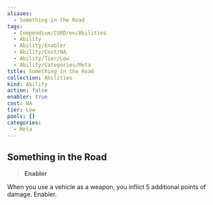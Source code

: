 ```yaml
---
aliases:
  - Something in the Road
tags:
  - Compendium/CSRD/en/Abilities
  - Ability
  - Ability/Enabler
  - Ability/Cost/NA
  - Ability/Tier/Low
  - Ability/Categories/Meta
title: Something in the Road
collection: Abilities
kind: Ability
action: false
enabler: true
cost: NA
tier: Low
pools: []
categories:
  - Meta
---
```

## Something in the Road  
>**Enabler**
  
When you use a vehicle as a weapon, you inflict 5 additional points of damage. Enabler.